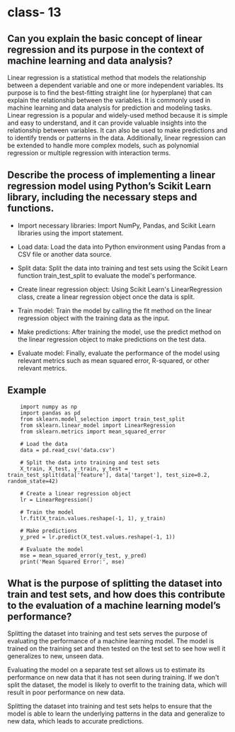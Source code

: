 # class- 13
## Can you explain the basic concept of linear regression and its purpose in the context of machine learning and data analysis?
Linear regression is a statistical method that models the relationship between a dependent variable and one or more independent variables. Its purpose is to find the best-fitting straight line (or hyperplane) that can explain the relationship between the variables. It is commonly used in machine learning and data analysis for prediction and modeling tasks.
Linear regression is a popular and widely-used method because it is simple and easy to understand, and it can provide valuable insights into the relationship between variables. It can also be used to make predictions and to identify trends or patterns in the data. Additionally, linear regression can be extended to handle more complex models, such as polynomial regression or multiple regression with interaction terms.

## Describe the process of implementing a linear regression model using Python’s Scikit Learn library, including the necessary steps and functions.
- Import necessary libraries: Import NumPy, Pandas, and Scikit Learn libraries using the import statement.

- Load data: Load the data into Python environment using Pandas from a CSV file or another data source.

- Split data: Split the data into training and test sets using the Scikit Learn function train_test_split to evaluate the model's performance.

- Create linear regression object: Using Scikit Learn's LinearRegression class, create a linear regression object once the data is split.

- Train model: Train the model by calling the fit method on the linear regression object with the training data as the input.

- Make predictions: After training the model, use the predict method on the linear regression object to make predictions on the test data.

- Evaluate model: Finally, evaluate the performance of the model using relevant metrics such as mean squared error, R-squared, or other relevant metrics.

## Example
        import numpy as np
        import pandas as pd
        from sklearn.model_selection import train_test_split
        from sklearn.linear_model import LinearRegression
        from sklearn.metrics import mean_squared_error

        # Load the data
        data = pd.read_csv('data.csv')

        # Split the data into training and test sets
        X_train, X_test, y_train, y_test = train_test_split(data['feature'], data['target'], test_size=0.2, random_state=42)

        # Create a linear regression object
        lr = LinearRegression()

        # Train the model
        lr.fit(X_train.values.reshape(-1, 1), y_train)

        # Make predictions
        y_pred = lr.predict(X_test.values.reshape(-1, 1))

        # Evaluate the model
        mse = mean_squared_error(y_test, y_pred)
        print('Mean Squared Error:', mse)

## What is the purpose of splitting the dataset into train and test sets, and how does this contribute to the evaluation of a machine learning model’s performance?
Splitting the dataset into training and test sets serves the purpose of evaluating the performance of a machine learning model. The model is trained on the training set and then tested on the test set to see how well it generalizes to new, unseen data.

Evaluating the model on a separate test set allows us to estimate its performance on new data that it has not seen during training. If we don't split the dataset, the model is likely to overfit to the training data, which will result in poor performance on new data.

Splitting the dataset into training and test sets helps to ensure that the model is able to learn the underlying patterns in the data and generalize to new data, which leads to accurate predictions.
